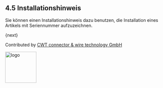 ## 4.5 Installationshinweis

Sie können einen Installationshinweis dazu benutzen, die Installation eines Artikels mit Seriennummer aufzuzeichnen.

{next}

Contributed by <A HREF="http://www.cwt-kabel.de">CWT connector & wire technology GmbH</A>

<A HREF="http://www.cwt-kabel.de"><IMG alt="logo" src="http://www.cwt-assembly.com/sites/all/images/logo.png" height=100></A>
